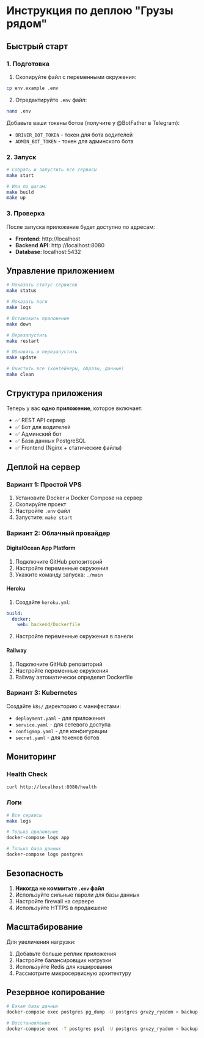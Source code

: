 # Инструкция по деплою "Грузы рядом"

## Быстрый старт

### 1. Подготовка

1. Скопируйте файл с переменными окружения:
```bash
cp env.example .env
```

2. Отредактируйте `.env` файл:
```bash
nano .env
```

Добавьте ваши токены ботов (получите у @BotFather в Telegram):
- `DRIVER_BOT_TOKEN` - токен для бота водителей
- `ADMIN_BOT_TOKEN` - токен для админского бота

### 2. Запуск

```bash
# Собрать и запустить все сервисы
make start

# Или по шагам:
make build
make up
```

### 3. Проверка

После запуска приложение будет доступно по адресам:
- **Frontend**: http://localhost
- **Backend API**: http://localhost:8080
- **Database**: localhost:5432

## Управление приложением

```bash
# Показать статус сервисов
make status

# Показать логи
make logs

# Остановить приложение
make down

# Перезапустить
make restart

# Обновить и перезапустить
make update

# Очистить все (контейнеры, образы, данные)
make clean
```

## Структура приложения

Теперь у вас **одно приложение**, которое включает:
- ✅ REST API сервер
- ✅ Бот для водителей
- ✅ Админский бот
- ✅ База данных PostgreSQL
- ✅ Frontend (Nginx + статические файлы)

## Деплой на сервер

### Вариант 1: Простой VPS

1. Установите Docker и Docker Compose на сервер
2. Скопируйте проект
3. Настройте `.env` файл
4. Запустите: `make start`

### Вариант 2: Облачный провайдер

#### DigitalOcean App Platform
1. Подключите GitHub репозиторий
2. Настройте переменные окружения
3. Укажите команду запуска: `./main`

#### Heroku
1. Создайте `heroku.yml`:
```yaml
build:
  docker:
    web: backend/Dockerfile
```

2. Настройте переменные окружения в панели

#### Railway
1. Подключите GitHub репозиторий
2. Настройте переменные окружения
3. Railway автоматически определит Dockerfile

### Вариант 3: Kubernetes

Создайте `k8s/` директорию с манифестами:
- `deployment.yaml` - для приложения
- `service.yaml` - для сетевого доступа
- `configmap.yaml` - для конфигурации
- `secret.yaml` - для токенов ботов

## Мониторинг

### Health Check
```bash
curl http://localhost:8080/health
```

### Логи
```bash
# Все сервисы
make logs

# Только приложение
docker-compose logs app

# Только база данных
docker-compose logs postgres
```

## Безопасность

1. **Никогда не коммитьте `.env` файл**
2. Используйте сильные пароли для базы данных
3. Настройте firewall на сервере
4. Используйте HTTPS в продакшене

## Масштабирование

Для увеличения нагрузки:
1. Добавьте больше реплик приложения
2. Настройте балансировщик нагрузки
3. Используйте Redis для кэширования
4. Рассмотрите микросервисную архитектуру

## Резервное копирование

```bash
# Бэкап базы данных
docker-compose exec postgres pg_dump -U postgres gruzy_ryadom > backup.sql

# Восстановление
docker-compose exec -T postgres psql -U postgres gruzy_ryadom < backup.sql
``` 